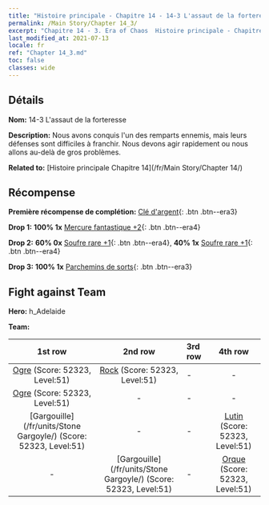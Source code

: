 ```yaml
---
title: "Histoire principale - Chapitre 14 - 14-3 L'assaut de la forteresse"
permalink: /Main Story/Chapter 14_3/
excerpt: "Chapitre 14 - 3. Era of Chaos  Histoire principale - Chapitre 14_3. 14-3 L'assaut de la forteresse"
last_modified_at: 2021-07-13
locale: fr
ref: "Chapter 14_3.md"
toc: false
classes: wide
---
```


## Détails

 **Nom:** 14-3 L'assaut de la forteresse

 **Description:** Nous avons conquis l'un des remparts ennemis, mais leurs défenses sont difficiles à franchir. Nous devons agir rapidement ou nous allons au-delà de gros problèmes.

 **Related to:** [Histoire principale Chapitre 14](/fr/Main Story/Chapter 14/)

## Récompense

 **Première récompense de complétion:** [Clé d'argent](/ItemsFR/con_693/){: .btn .btn--era3}

 **Drop 1:** **100% 1x** [Mercure fantastique +2](/ItemsFR/mat_49/){: .btn .btn--era4}

 **Drop 2:** **60% 0x** [Soufre rare +1](/ItemsFR/mat_43/){: .btn .btn--era4}, **40% 1x** [Soufre rare +1](/ItemsFR/mat_43/){: .btn .btn--era4}

 **Drop 3:** **100% 1x** [Parchemins de sorts](/ItemsFR/con_694/){: .btn .btn--era3}


## Fight against Team
 **Hero:** h_Adelaide

 **Team:**


  | 1st row | 2nd row | 3rd row | 4th row |
  |:----:|:----:|:----|:----:|
  | [Ogre](/fr/units/Ogre/) (Score: 52323, Level:51)  | [Rock](/fr/units/Roc/) (Score: 52323, Level:51)  | - | - |
  | [Ogre](/fr/units/Ogre/) (Score: 52323, Level:51)  | - | - | - |
  | [Gargouille](/fr/units/Stone Gargoyle/) (Score: 52323, Level:51)  | - | - | [Lutin](/fr/units/Gremlin/) (Score: 52323, Level:51)  |
  | - | [Gargouille](/fr/units/Stone Gargoyle/) (Score: 52323, Level:51)  | - | [Orque](/fr/units/Orc/) (Score: 52323, Level:51)  |


